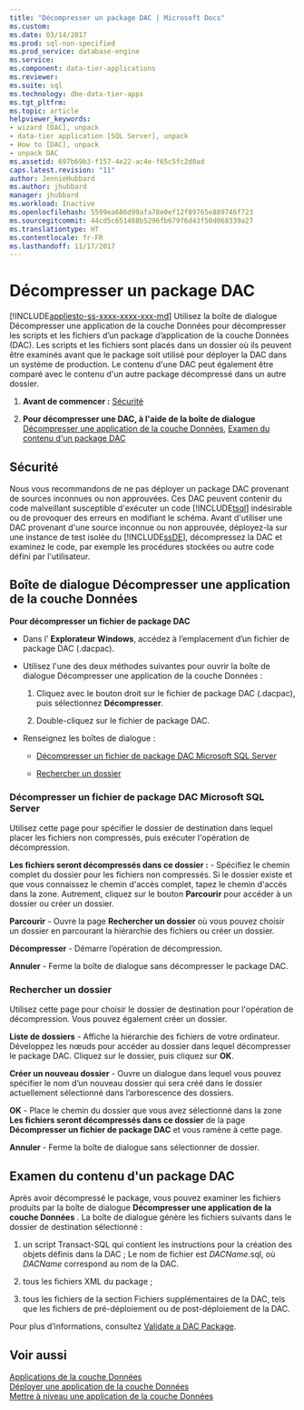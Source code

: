```yaml
---
title: "Décompresser un package DAC | Microsoft Docs"
ms.custom: 
ms.date: 03/14/2017
ms.prod: sql-non-specified
ms.prod_service: database-engine
ms.service: 
ms.component: data-tier-applications
ms.reviewer: 
ms.suite: sql
ms.technology: dbe-data-tier-apps
ms.tgt_pltfrm: 
ms.topic: article
helpviewer_keywords:
- wizard [DAC], unpack
- data-tier application [SQL Server], unpack
- How to [DAC], unpack
- unpack DAC
ms.assetid: 697b69b3-f157-4e22-ac4e-f65c5fc2d0ad
caps.latest.revision: "11"
author: JennieHubbard
ms.author: jhubbard
manager: jhubbard
ms.workload: Inactive
ms.openlocfilehash: 5599ea686d99afa78e0ef12f89765e889746f723
ms.sourcegitcommit: 44cd5c651488b5296fb679f6d43f50d068339a27
ms.translationtype: HT
ms.contentlocale: fr-FR
ms.lasthandoff: 11/17/2017
---
```

# <a name="unpack-a-dac-package"></a>Décompresser un package DAC
[!INCLUDE[appliesto-ss-xxxx-xxxx-xxx-md](../../includes/appliesto-ss-xxxx-xxxx-xxx-md.md)] Utilisez la boîte de dialogue Décompresser une application de la couche Données pour décompresser les scripts et les fichiers d’un package d’application de la couche Données (DAC). Les scripts et les fichiers sont placés dans un dossier où ils peuvent être examinés avant que le package soit utilisé pour déployer la DAC dans un système de production. Le contenu d'une DAC peut également être comparé avec le contenu d'un autre package décompressé dans un autre dossier.  
  
1.  **Avant de commencer :**  [Sécurité](#Security)  
  
2.  **Pour décompresser une DAC, à l'aide de la boîte de dialogue**  [Décompresser une application de la couche Données](#UnpackDACDial), [Examen du contenu d'un package DAC](#ExamDACPack)  
  
##  <a name="Security"></a> Sécurité  
 Nous vous recommandons de ne pas déployer un package DAC provenant de sources inconnues ou non approuvées. Ces DAC peuvent contenir du code malveillant susceptible d'exécuter un code [!INCLUDE[tsql](../../includes/tsql-md.md)] indésirable ou de provoquer des erreurs en modifiant le schéma. Avant d'utiliser une DAC provenant d'une source inconnue ou non approuvée, déployez-la sur une instance de test isolée du [!INCLUDE[ssDE](../../includes/ssde-md.md)], décompressez la DAC et examinez le code, par exemple les procédures stockées ou autre code défini par l'utilisateur.  
  
##  <a name="UnpackDACDial"></a> Boîte de dialogue Décompresser une application de la couche Données  
 **Pour décompresser un fichier de package DAC**  
  
-   Dans l’ **Explorateur Windows**, accédez à l’emplacement d’un fichier de package DAC (.dacpac).  
  
-   Utilisez l'une des deux méthodes suivantes pour ouvrir la boîte de dialogue Décompresser une application de la couche Données :  
  
    1.  Cliquez avec le bouton droit sur le fichier de package DAC (.dacpac), puis sélectionnez **Décompresser**.  
  
    2.  Double-cliquez sur le fichier de package DAC.  
  
-   Renseignez les boîtes de dialogue :  
  
    -   [Décompresser un fichier de package DAC Microsoft SQL Server](#Unpack)  
  
    -   [Rechercher un dossier](#Browse)  
  
###  <a name="Unpack"></a> Décompresser un fichier de package DAC Microsoft SQL Server  
 Utilisez cette page pour spécifier le dossier de destination dans lequel placer les fichiers non compressés, puis exécuter l'opération de décompression.  
  
 **Les fichiers seront décompressés dans ce dossier :** - Spécifiez le chemin complet du dossier pour les fichiers non compressés. Si le dossier existe et que vous connaissez le chemin d'accès complet, tapez le chemin d'accès dans la zone. Autrement, cliquez sur le bouton **Parcourir** pour accéder à un dossier ou créer un dossier.  
  
 **Parcourir** - Ouvre la page **Rechercher un dossier** où vous pouvez choisir un dossier en parcourant la hiérarchie des fichiers ou créer un dossier.  
  
 **Décompresser** - Démarre l’opération de décompression.  
  
 **Annuler** - Ferme la boîte de dialogue sans décompresser le package DAC.  
  
###  <a name="Browse"></a> Rechercher un dossier  
 Utilisez cette page pour choisir le dossier de destination pour l'opération de décompression. Vous pouvez également créer un dossier.  
  
 **Liste de dossiers** - Affiche la hiérarchie des fichiers de votre ordinateur. Développez les nœuds pour accéder au dossier dans lequel décompresser le package DAC. Cliquez sur le dossier, puis cliquez sur **OK**.  
  
 **Créer un nouveau dossier** - Ouvre un dialogue dans lequel vous pouvez spécifier le nom d’un nouveau dossier qui sera créé dans le dossier actuellement sélectionné dans l’arborescence des dossiers.  
  
 **OK** - Place le chemin du dossier que vous avez sélectionné dans la zone **Les fichiers seront décompressés dans ce dossier** de la page **Décompresser un fichier de package DAC** et vous ramène à cette page.  
  
 **Annuler** - Ferme la boîte de dialogue sans sélectionner de dossier.  
  
##  <a name="ExamDACPack"></a> Examen du contenu d'un package DAC  
 Après avoir décompressé le package, vous pouvez examiner les fichiers produits par la boîte de dialogue **Décompresser une application de la couche Données** . La boîte de dialogue génère les fichiers suivants dans le dossier de destination sélectionné :  
  
1.  un script Transact-SQL qui contient les instructions pour la création des objets définis dans la DAC ; Le nom de fichier est *DACName*.sql, où *DACName* correspond au nom de la DAC.  
  
2.  tous les fichiers XML du package ;  
  
3.  tous les fichiers de la section Fichiers supplémentaires de la DAC, tels que les fichiers de pré-déploiement ou de post-déploiement de la DAC.  
  
 Pour plus d’informations, consultez [Validate a DAC Package](../../relational-databases/data-tier-applications/validate-a-dac-package.md).  
  
## <a name="see-also"></a>Voir aussi  
 [Applications de la couche Données](../../relational-databases/data-tier-applications/data-tier-applications.md)   
 [Déployer une application de la couche Données](../../relational-databases/data-tier-applications/deploy-a-data-tier-application.md)   
 [Mettre à niveau une application de la couche Données](../../relational-databases/data-tier-applications/upgrade-a-data-tier-application.md)  
  
  
